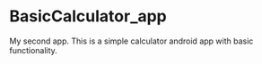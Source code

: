 # BasicCalculator_app
My second app. This is a simple calculator android app with basic functionality. 
